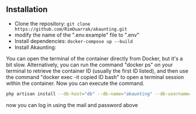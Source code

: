 ## Installation


* Clone the repository: `git clone https://github.com/RimOuarrak/akaunting.git`
* modify the name of the ".env.example" file to ".env"
* Install dependencies: `docker-compose up --build  `
* Install Akaunting:

You can open the terminal of the container directly from Docker, but it's a bit slow. Alternatively, you can run the command "docker ps" on your terminal to retrieve the container ID (usually the first ID listed), and then use the command "docker exec -it copied ID bash" to open a terminal session within the container. Now you can execute the command.

```bash
php artisan install --db-host="db" --db-name="akaunting" --db-username="root" --db-password="pass" --admin-email="admin@company.com" --admin-password="123456"
```

now you can log in using the mail and password above

